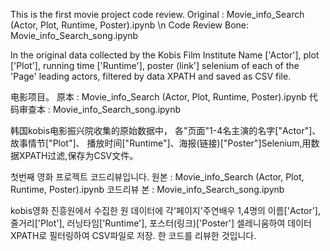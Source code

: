 This is the first movie project code review.
Original : Movie_info_Search (Actor, Plot, Runtime, Poster).ipynb \n
Code Review Bone: Movie_info_Search_song.ipynb

In the original data collected by the Kobis Film Institute
Name ['Actor'], plot ['Plot'], running time ['Runtime'], poster (link'] selenium of each of the 'Page' leading actors, filtered by data XPATH and saved as CSV file.

电影项目。
原本 : Movie_info_Search (Actor, Plot, Runtime, Poster).ipynb
代码审查本 : Movie_info_Search_song.ipynb

韩国kobis电影振兴院收集的原始数据中，
各"页面"1-4名主演的名字["Actor"]、故事情节["Plot"]、
播放时间["Runtime"]、海报(链接)["Poster"]Selenium,用数据XPATH过滤,保存为CSV文件。

첫번째 영화 프로젝트 코드리뷰입니다. 
원본 : Movie_info_Search (Actor, Plot, Runtime, Poster).ipynb
코드리뷰 본 : Movie_info_Search_song.ipynb

kobis영화 진흥원에서 수집한 원 데이터에 
각'페이지'주연배우 1,4명의 이름['Actor'], 줄거리['Plot'], 러닝타임['Runtime'], 포스터(링크)['Poster'] 셀레니움하여 데이터 
XPATH로 필터링하여 CSV파일로 저장. 한 코드를 리뷰한 것입니다.
